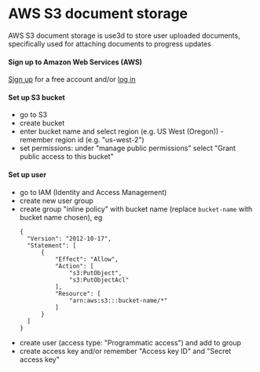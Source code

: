 # AWS S3 document storage

AWS S3 document storage is use3d to store user uploaded documents, specifically used for attaching documents to progress updates

#### Sign up to Amazon Web Services (AWS)

[Sign up](https://portal.aws.amazon.com/billing/signup) for a free account and/or [log in](https://signin.aws.amazon.com/signin)

#### Set up S3 bucket

- go to S3
- create bucket
- enter bucket name and select region (e.g. US West (Oregon)) - remember region id (e.g. "us-west-2")
- set permissions: under "manage public permissions" select "Grant public access to this bucket"

#### Set up user

- go to IAM (Identity and Access Management)
- create new user group
- create group "inline policy" with bucket name (replace `bucket-name` with bucket name chosen), eg
  ```
  {
    "Version": "2012-10-17",
    "Statement": [
        {
            "Effect": "Allow",
            "Action": [
                "s3:PutObject",
                "s3:PutObjectAcl"
            ],
            "Resource": [
                "arn:aws:s3:::bucket-name/*"
            ]
        }
    ]
  }
  ```
- create user (access type: "Programmatic access") and add to group
- create access key and/or remember "Access key ID" and "Secret access key"